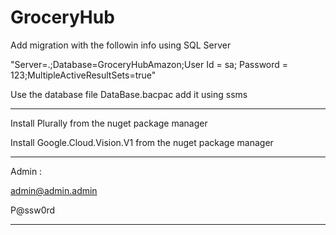 # GroceryHub
Add migration with the followin info using SQL Server

"Server=.;Database=GroceryHubAmazon;User Id = sa; Password = 123;MultipleActiveResultSets=true"

Use the database file DataBase.bacpac add it using ssms

-----------------------------------------------------------------

Install Plurally from the nuget package manager

Install Google.Cloud.Vision.V1 from the nuget package manager

-----------------------------------------------------------------

Admin : 

admin@admin.admin

P@ssw0rd

-----------------------------------------------------------------
